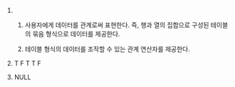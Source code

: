 1. 1)  사용자에게 데이터를 관계로써 표현한다. 즉, 행과 열의 집합으로 구성된 테이블의 묶음 형식으로 데이터를 제공한다.

   2) 테이블 형식의 데이터를 조작할 수 있는 관계 연산자를 제공한다.



2. T F T T F



3. NULL